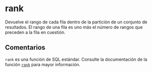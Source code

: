 ﻿---
SidebarGroup: "index-aggregation-functions"
Autogenerated: true
---

# rank

Devuelve el rango de cada fila dentro de la partición de un conjunto de resultados. El rango de una fila es uno más el número de rangos que preceden a la fila en cuestión.

## Comentarios 

`rank` es una función de SQL estándar. Consulte la documentación de la función [`rank`](https://learn.microsoft.com/es-es/sql/t-sql/functions/rank-transact-sql) para mayor información.
